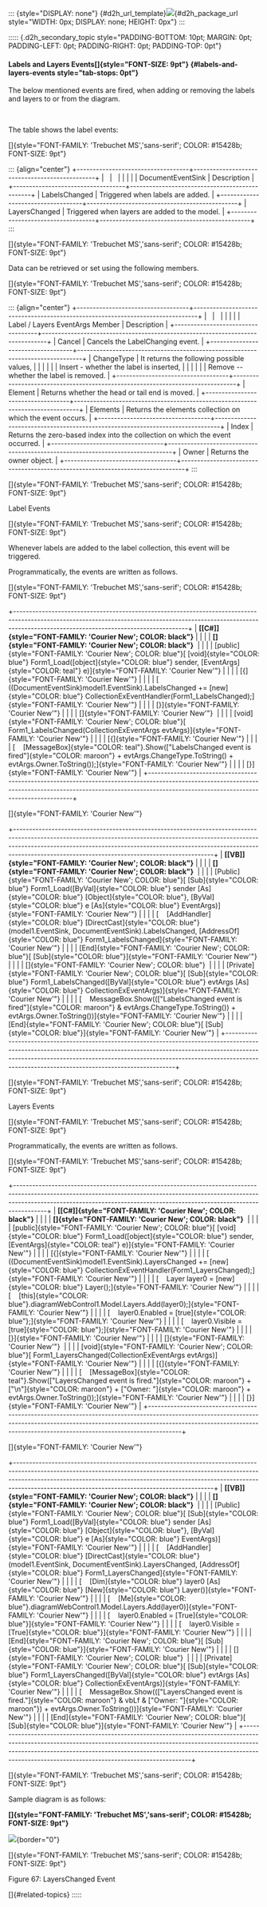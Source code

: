 ::: {style="DISPLAY: none"}
[](ms-xhelp:///?Id=d2h_url_template){#d2h_url_template}![](!package_url!){#d2h_package_url style="WIDTH: 0px; DISPLAY: none; HEIGHT: 0px"}
:::

::::: {.d2h_secondary_topic style="PADDING-BOTTOM: 10pt; MARGIN: 0pt; PADDING-LEFT: 0pt; PADDING-RIGHT: 0pt; PADDING-TOP: 0pt"}
#### Labels and Layers Events[]{style="FONT-SIZE: 9pt"} {#labels-and-layers-events style="tab-stops: 0pt"}

The below mentioned events are fired, when adding or removing the labels and layers to or from the diagram.

 

The table shows the label events:

[]{style="FONT-FAMILY: 'Trebuchet MS','sans-serif'; COLOR: #15428b; FONT-SIZE: 9pt"} 

::: {align="center"}
+-----------------------------------+-----------------------------------------------+
|                                   |                                               |
|                                   |                                               |
| DocumentEventSink                 | Description                                   |
+-----------------------------------+-----------------------------------------------+
| LabelsChanged                     | Triggered when labels are added.              |
+-----------------------------------+-----------------------------------------------+
| LayersChanged                     | Triggered when layers are added to the model. |
+-----------------------------------+-----------------------------------------------+
:::

[]{style="FONT-FAMILY: 'Trebuchet MS','sans-serif'; COLOR: #15428b; FONT-SIZE: 9pt"} 

Data can be retrieved or set using the following members.

[]{style="FONT-FAMILY: 'Trebuchet MS','sans-serif'; COLOR: #15428b; FONT-SIZE: 9pt"} 

::: {align="center"}
+-----------------------------------+-------------------------------------------------------------------------------+
|                                   |                                                                               |
|                                   |                                                                               |
| Label / Layers EventArgs Member   | Description                                                                   |
+-----------------------------------+-------------------------------------------------------------------------------+
| Cancel                            | Cancels the LabelChanging event.                                              |
+-----------------------------------+-------------------------------------------------------------------------------+
| ChangeType                        | It returns the following possible values,                                     |
|                                   |                                                                               |
|                                   | Insert - whether the label is inserted,                                       |
|                                   |                                                                               |
|                                   | Remove -- whether the label is removed.                                       |
+-----------------------------------+-------------------------------------------------------------------------------+
| Element                           | Returns whether the head or tail end is moved.                                |
+-----------------------------------+-------------------------------------------------------------------------------+
| Elements                          | Returns the elements collection on which the event occurs.                    |
+-----------------------------------+-------------------------------------------------------------------------------+
| Index                             | Returns the zero-based index into the collection on which the event occurred. |
+-----------------------------------+-------------------------------------------------------------------------------+
| Owner                             | Returns the owner object.                                                     |
+-----------------------------------+-------------------------------------------------------------------------------+
:::

[]{style="FONT-FAMILY: 'Trebuchet MS','sans-serif'; COLOR: #15428b; FONT-SIZE: 9pt"} 

Label Events

[]{style="FONT-FAMILY: 'Trebuchet MS','sans-serif'; COLOR: #15428b; FONT-SIZE: 9pt"} 

Whenever labels are added to the label collection, this event will be triggered.

Programmatically, the events are written as follows.

[]{style="FONT-FAMILY: 'Trebuchet MS','sans-serif'; COLOR: #15428b; FONT-SIZE: 9pt"} 

+------------------------------------------------------------------------------------------------------------------------------------------------------------------------------------------------------------------+
| **[\[C#\]]{style="FONT-FAMILY: 'Courier New'; COLOR: black"}**                                                                                                                                                   |
|                                                                                                                                                                                                                  |
| **[]{style="FONT-FAMILY: 'Courier New'; COLOR: black"}**                                                                                                                                                         |
|                                                                                                                                                                                                                  |
| [public]{style="FONT-FAMILY: 'Courier New'; COLOR: blue"}[ [void]{style="COLOR: blue"} Form1_Load([object]{style="COLOR: blue"} sender, [EventArgs]{style="COLOR: teal"} e)]{style="FONT-FAMILY: 'Courier New'"} |
|                                                                                                                                                                                                                  |
| [{]{style="FONT-FAMILY: 'Courier New'"}                                                                                                                                                                          |
|                                                                                                                                                                                                                  |
| [    ((DocumentEventSink)model1.EventSink).LabelsChanged += [new]{style="COLOR: blue"} CollectionExEventHandler(Form1_LabelsChanged);]{style="FONT-FAMILY: 'Courier New'"}                                       |
|                                                                                                                                                                                                                  |
| [}]{style="FONT-FAMILY: 'Courier New'"}                                                                                                                                                                          |
|                                                                                                                                                                                                                  |
| []{style="FONT-FAMILY: 'Courier New'"}                                                                                                                                                                           |
|                                                                                                                                                                                                                  |
| [void]{style="FONT-FAMILY: 'Courier New'; COLOR: blue"}[ Form1_LabelsChanged(CollectionExEventArgs evtArgs)]{style="FONT-FAMILY: 'Courier New'"}                                                                 |
|                                                                                                                                                                                                                  |
| [{]{style="FONT-FAMILY: 'Courier New'"}                                                                                                                                                                          |
|                                                                                                                                                                                                                  |
| [    [MessageBox]{style="COLOR: teal"}.Show([\"LabelsChanged event is fired\"]{style="COLOR: maroon"} + evtArgs.ChangeType.ToString() + evtArgs.Owner.ToString());]{style="FONT-FAMILY: 'Courier New'"}          |
|                                                                                                                                                                                                                  |
| [}]{style="FONT-FAMILY: 'Courier New'"}                                                                                                                                                                          |
+------------------------------------------------------------------------------------------------------------------------------------------------------------------------------------------------------------------+

[]{style="FONT-FAMILY: 'Courier New'"} 

+--------------------------------------------------------------------------------------------------------------------------------------------------------------------------------------------------------------------------------------------------------------------------------------------------------+
| **[\[VB\]]{style="FONT-FAMILY: 'Courier New'; COLOR: black"}**                                                                                                                                                                                                                                         |
|                                                                                                                                                                                                                                                                                                        |
| **[]{style="FONT-FAMILY: 'Courier New'; COLOR: black"}**                                                                                                                                                                                                                                               |
|                                                                                                                                                                                                                                                                                                        |
| [Public]{style="FONT-FAMILY: 'Courier New'; COLOR: blue"}[ [Sub]{style="COLOR: blue"} Form1_Load([ByVal]{style="COLOR: blue"} sender [As]{style="COLOR: blue"} [Object]{style="COLOR: blue"}, [ByVal]{style="COLOR: blue"} e [As]{style="COLOR: blue"} EventArgs)]{style="FONT-FAMILY: 'Courier New'"} |
|                                                                                                                                                                                                                                                                                                        |
| [    [AddHandler]{style="COLOR: blue"} [DirectCast]{style="COLOR: blue"}(model1.EventSink, DocumentEventSink).LabelsChanged, [AddressOf]{style="COLOR: blue"} Form1_LabelsChanged]{style="FONT-FAMILY: 'Courier New'"}                                                                                 |
|                                                                                                                                                                                                                                                                                                        |
| [End]{style="FONT-FAMILY: 'Courier New'; COLOR: blue"}[ [Sub]{style="COLOR: blue"}]{style="FONT-FAMILY: 'Courier New'"}                                                                                                                                                                                |
|                                                                                                                                                                                                                                                                                                        |
| []{style="FONT-FAMILY: 'Courier New'; COLOR: blue"}                                                                                                                                                                                                                                                    |
|                                                                                                                                                                                                                                                                                                        |
| [Private]{style="FONT-FAMILY: 'Courier New'; COLOR: blue"}[ [Sub]{style="COLOR: blue"} Form1_LabelsChanged([ByVal]{style="COLOR: blue"} evtArgs [As]{style="COLOR: blue"} CollectionExEventArgs)]{style="FONT-FAMILY: 'Courier New'"}                                                                  |
|                                                                                                                                                                                                                                                                                                        |
| [    MessageBox.Show(([\"LabelsChanged event is fired\"]{style="COLOR: maroon"} & evtArgs.ChangeType.ToString()) + evtArgs.Owner.ToString())]{style="FONT-FAMILY: 'Courier New'"}                                                                                                                      |
|                                                                                                                                                                                                                                                                                                        |
| [End]{style="FONT-FAMILY: 'Courier New'; COLOR: blue"}[ [Sub]{style="COLOR: blue"}]{style="FONT-FAMILY: 'Courier New'"}                                                                                                                                                                                |
+--------------------------------------------------------------------------------------------------------------------------------------------------------------------------------------------------------------------------------------------------------------------------------------------------------+

[]{style="FONT-FAMILY: 'Trebuchet MS','sans-serif'; COLOR: #15428b; FONT-SIZE: 9pt"} 

Layers Events

[]{style="FONT-FAMILY: 'Trebuchet MS','sans-serif'; COLOR: #15428b; FONT-SIZE: 9pt"} 

Programmatically, the events are written as follows.

[]{style="FONT-FAMILY: 'Trebuchet MS','sans-serif'; COLOR: #15428b; FONT-SIZE: 9pt"} 

+----------------------------------------------------------------------------------------------------------------------------------------------------------------------------------------------------------------------------------------------------+
| **[\[C#\]]{style="FONT-FAMILY: 'Courier New'; COLOR: black"}**                                                                                                                                                                                     |
|                                                                                                                                                                                                                                                    |
| **[]{style="FONT-FAMILY: 'Courier New'; COLOR: black"}**                                                                                                                                                                                           |
|                                                                                                                                                                                                                                                    |
| [public]{style="FONT-FAMILY: 'Courier New'; COLOR: blue"}[ [void]{style="COLOR: blue"} Form1_Load([object]{style="COLOR: blue"} sender, [EventArgs]{style="COLOR: teal"} e)]{style="FONT-FAMILY: 'Courier New'"}                                   |
|                                                                                                                                                                                                                                                    |
| [{]{style="FONT-FAMILY: 'Courier New'"}                                                                                                                                                                                                            |
|                                                                                                                                                                                                                                                    |
| [    ((DocumentEventSink)model1.EventSink).LayersChanged += [new]{style="COLOR: blue"} CollectionExEventHandler(Form1_LayersChanged);]{style="FONT-FAMILY: 'Courier New'"}                                                                         |
|                                                                                                                                                                                                                                                    |
| [    Layer layer0 = [new]{style="COLOR: blue"} Layer();]{style="FONT-FAMILY: 'Courier New'"}                                                                                                                                                       |
|                                                                                                                                                                                                                                                    |
| [    [this]{style="COLOR: blue"}.diagramWebControl1.Model.Layers.Add(layer0);]{style="FONT-FAMILY: 'Courier New'"}                                                                                                                                 |
|                                                                                                                                                                                                                                                    |
| [    layer0.Enabled = [true]{style="COLOR: blue"};]{style="FONT-FAMILY: 'Courier New'"}                                                                                                                                                            |
|                                                                                                                                                                                                                                                    |
| [    layer0.Visible = [true]{style="COLOR: blue"};]{style="FONT-FAMILY: 'Courier New'"}                                                                                                                                                            |
|                                                                                                                                                                                                                                                    |
| [}]{style="FONT-FAMILY: 'Courier New'"}                                                                                                                                                                                                            |
|                                                                                                                                                                                                                                                    |
| []{style="FONT-FAMILY: 'Courier New'"}                                                                                                                                                                                                             |
|                                                                                                                                                                                                                                                    |
| [void]{style="FONT-FAMILY: 'Courier New'; COLOR: blue"}[ Form1_LayersChanged(CollectionExEventArgs evtArgs)]{style="FONT-FAMILY: 'Courier New'"}                                                                                                   |
|                                                                                                                                                                                                                                                    |
| [{]{style="FONT-FAMILY: 'Courier New'"}                                                                                                                                                                                                            |
|                                                                                                                                                                                                                                                    |
| [    [MessageBox]{style="COLOR: teal"}.Show([\"LayersChanged event is fired.\"]{style="COLOR: maroon"} + [\"\\n\"]{style="COLOR: maroon"} + [\"Owner: \"]{style="COLOR: maroon"} + evtArgs.Owner.ToString());]{style="FONT-FAMILY: 'Courier New'"} |
|                                                                                                                                                                                                                                                    |
| [}]{style="FONT-FAMILY: 'Courier New'"}                                                                                                                                                                                                            |
+----------------------------------------------------------------------------------------------------------------------------------------------------------------------------------------------------------------------------------------------------+

[]{style="FONT-FAMILY: 'Courier New'"} 

+--------------------------------------------------------------------------------------------------------------------------------------------------------------------------------------------------------------------------------------------------------------------------------------------------------+
| **[\[VB\]]{style="FONT-FAMILY: 'Courier New'; COLOR: black"}**                                                                                                                                                                                                                                         |
|                                                                                                                                                                                                                                                                                                        |
| **[]{style="FONT-FAMILY: 'Courier New'; COLOR: black"}**                                                                                                                                                                                                                                               |
|                                                                                                                                                                                                                                                                                                        |
| [Public]{style="FONT-FAMILY: 'Courier New'; COLOR: blue"}[ [Sub]{style="COLOR: blue"} Form1_Load([ByVal]{style="COLOR: blue"} sender [As]{style="COLOR: blue"} [Object]{style="COLOR: blue"}, [ByVal]{style="COLOR: blue"} e [As]{style="COLOR: blue"} EventArgs)]{style="FONT-FAMILY: 'Courier New'"} |
|                                                                                                                                                                                                                                                                                                        |
| [    [AddHandler]{style="COLOR: blue"} [DirectCast]{style="COLOR: blue"}(model1.EventSink, DocumentEventSink).LayersChanged, [AddressOf]{style="COLOR: blue"} Form1_LayersChanged]{style="FONT-FAMILY: 'Courier New'"}                                                                                 |
|                                                                                                                                                                                                                                                                                                        |
| [    [Dim]{style="COLOR: blue"} layer0 [As]{style="COLOR: blue"} [New]{style="COLOR: blue"} Layer()]{style="FONT-FAMILY: 'Courier New'"}                                                                                                                                                               |
|                                                                                                                                                                                                                                                                                                        |
| [    [Me]{style="COLOR: blue"}.diagramWebControl1.Model.Layers.Add(layer0)]{style="FONT-FAMILY: 'Courier New'"}                                                                                                                                                                                        |
|                                                                                                                                                                                                                                                                                                        |
| [    layer0.Enabled = [True]{style="COLOR: blue"}]{style="FONT-FAMILY: 'Courier New'"}                                                                                                                                                                                                                 |
|                                                                                                                                                                                                                                                                                                        |
| [    layer0.Visible = [True]{style="COLOR: blue"}]{style="FONT-FAMILY: 'Courier New'"}                                                                                                                                                                                                                 |
|                                                                                                                                                                                                                                                                                                        |
| [End]{style="FONT-FAMILY: 'Courier New'; COLOR: blue"}[ [Sub]{style="COLOR: blue"}]{style="FONT-FAMILY: 'Courier New'"}                                                                                                                                                                                |
|                                                                                                                                                                                                                                                                                                        |
| []{style="FONT-FAMILY: 'Courier New'; COLOR: blue"}                                                                                                                                                                                                                                                    |
|                                                                                                                                                                                                                                                                                                        |
| [Private]{style="FONT-FAMILY: 'Courier New'; COLOR: blue"}[ [Sub]{style="COLOR: blue"} Form1_LayersChanged([ByVal]{style="COLOR: blue"} evtArgs [As]{style="COLOR: blue"} CollectionExEventArgs)]{style="FONT-FAMILY: 'Courier New'"}                                                                  |
|                                                                                                                                                                                                                                                                                                        |
| [    MessageBox.Show(([\"LayersChanged event is fired.\"]{style="COLOR: maroon"} & vbLf & [\"Owner: \"]{style="COLOR: maroon"}) + evtArgs.Owner.ToString())]{style="FONT-FAMILY: 'Courier New'"}                                                                                                       |
|                                                                                                                                                                                                                                                                                                        |
| [End]{style="FONT-FAMILY: 'Courier New'; COLOR: blue"}[ [Sub]{style="COLOR: blue"}]{style="FONT-FAMILY: 'Courier New'"}                                                                                                                                                                                |
+--------------------------------------------------------------------------------------------------------------------------------------------------------------------------------------------------------------------------------------------------------------------------------------------------------+

[]{style="FONT-FAMILY: 'Trebuchet MS','sans-serif'; COLOR: #15428b; FONT-SIZE: 9pt"} 

Sample diagram is as follows:

**[]{style="FONT-FAMILY: 'Trebuchet MS','sans-serif'; COLOR: #15428b; FONT-SIZE: 9pt"}** 

![](ImagesExt/image65_73.jpg){border="0"}

[]{style="FONT-FAMILY: 'Trebuchet MS','sans-serif'; COLOR: #15428b; FONT-SIZE: 9pt"} 

Figure 67: LayersChanged Event

[]{#related-topics}
:::::
